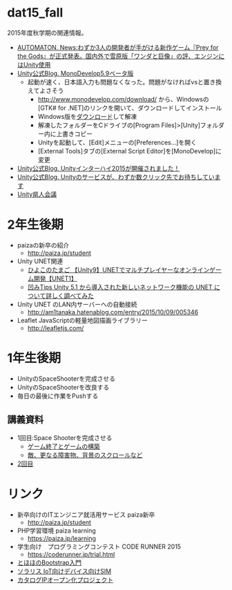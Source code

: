 # dat15_fall
2015年度秋学期の関連情報。

- [AUTOMATON. News:わずか3人の開発者が手がける新作ゲーム『Prey for the Gods』が正式発表。国内外で雪原版「ワンダと巨像」の評、エンジンにはUnity使用](http://jp.automaton.am/articles/newsjp/no-matter-studios-announced-prey-for-the-god/)
- [Unity公式Blog. MonoDevelop5.9ベータ版](http://blogs.unity3d.com/jp/2015/10/22/monodevelop-roadmap/)
  - 起動が速く、日本語入力も問題なくなった。問題がなければvsと置き換えてよさそう
    - http://www.monodevelop.com/download/ から、Windowsの[GTK# for .NET]のリンクを開いて、ダウンロードしてインストール
    - Windows版を[ダウンロード](http://forum.unity3d.com/threads/monodevelop-unity-5-9-preview-release.350016/)して解凍
    - 解凍したフォルダーをCドライブの[Program Files]>[Unity]フォルダー内に上書きコピー
    - Unityを起動して、[Edit]メニューの[Preferences...]を開く
    - [External Tools]タブの[External Script Editor]を[MonoDevelop]に変更
- [Unity公式Blog. Unityインターハイ2015が開催されました！](http://blogs.unity3d.com/jp/2015/10/06/unity-inter-high-school2015/)
- [Unity公式Blog. Unityのサービスが、わずか数クリック先でお待ちしています](http://blogs.unity3d.com/jp/2015/09/10/unity-services-are-just-a-few-clicks-away/)
- [Unity県人会議](https://kenjin.unity3d.jp/)


# 2年生後期
- paizaの新卒の紹介
    - http://paiza.jp/student
- Unity UNET関連
    - [ひよこのたまご 【Unity9】UNETでマルチプレイヤーなオンラインゲーム開発【UNET1】](http://hiyotama.hatenablog.com/entry/2015/07/06/153000)
    - [凹みTips Unity 5.1 から導入された新しいネットワーク機能の UNET について詳しく調べてみた](http://tips.hecomi.com/entry/2015/08/14/220030)
- Unity UNET のLAN内サーバーへの自動接続
  - http://am1tanaka.hatenablog.com/entry/2015/10/09/005346
- Leaflet JavaScriptの軽量地図描画ライブラリー
  - http://leafletjs.com/

# 1年生後期
- UnityのSpaceShooterを完成させる
- UnityのSpaceShooterを改良する
- 毎日の最後に作業をPushする

## 講義資料
- 1回目:Space Shooterを完成させる
  - [ゲーム終了とゲームの構築](https://github.com/tanakaedu/SpaceShooterTutorial/wiki/%E6%89%8B%E9%A0%863_2:%E7%B5%82%E4%BA%86%E3%81%A8%E3%82%B2%E3%83%BC%E3%83%A0%E3%81%AE%E6%A7%8B%E7%AF%89)
  - [敵、更なる障害物、背景のスクロールなど](http://unity3d.com/jp/learn/tutorials/modules/intermediate/live-training-archive/extending-space-shooter?playlist=17147)
- [2回目](https://github.com/tanakaedu/dat15_fall/wiki/1%E5%B9%B402%E5%9B%9E%E7%9B%AE)

# リンク
- 新卒向けのITエンジニア就活用サービス paiza新卒
    - http://paiza.jp/student
- PHP学習環境 paiza learning
  - https://paiza.jp/learning
- 学生向け　プログラミングコンテスト CODE RUNNER 2015  
    - https://coderunner.jp/trial.html
- [とほほのBootstrap入門](http://www.tohoho-web.com/ex/bootstrap.html)
- [ソラリス IoT向けデバイス向けSIM](https://soracom.jp/)
- [カタログIPオープン化プロジェクト](http://open.channel.or.jp/)

